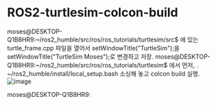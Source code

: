 # ROS2-turtlesim-colcon-build
moses@DESKTOP-Q1B8HR9:~/ros2_humble/src/ros/ros_tutorials/turtlesim/src$ 에 있는
turtle_frame.cpp 파일을 열어서 setWindowTitle("TurtleSim");을 setWindowTitle("TurtleSim Moses");로 변경하고 저장.
moses@DESKTOP-Q1B8HR9:~/ros2_humble/src/ros/ros_tutorials/turtlesim$ 에서 
먼저,  . ~/ros2_humble/install/local_setup.bash 소싱해 놓고
colcon build 실행.
![image](https://github.com/kutmslee/ROS2-turtlesim-colcon-build/assets/38107813/ae4c9eee-92fe-492f-a871-15bd460ea3e9)

moses@DESKTOP-Q1B8HR9:
